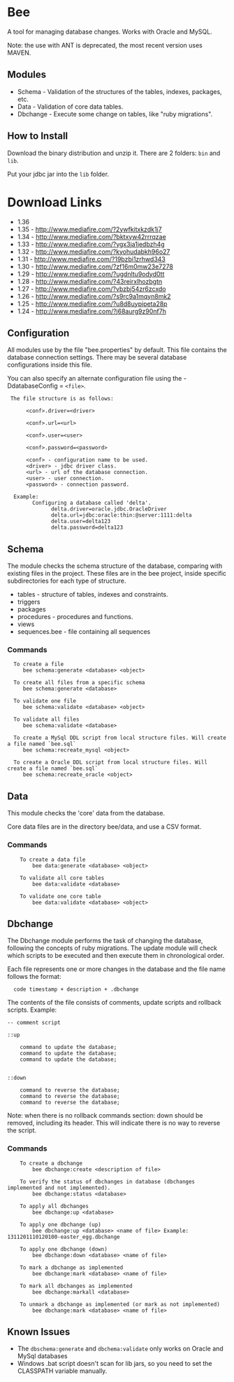 # Bee

A tool for managing database changes. Works with Oracle and MySQL.

Note: the use with ANT is deprecated, the most recent version uses MAVEN.

## Modules

* Schema - Validation of the structures of the tables, indexes, packages, etc.
* Data - Validation of core data tables.
* Dbchange - Execute some change on tables, like "ruby migrations".

## How to Install

Download the binary distribution and unzip it. There are 2 folders: `bin` and `lib`.

Put your jdbc jar into the `lib` folder.

# Download Links
   * 1.36
   * 1.35 - http://www.mediafire.com/?2ywfkitxkzdk1j7
   * 1.34 - http://www.mediafire.com/?bktxyw42rrrqzae
   * 1.33 - http://www.mediafire.com/?ygx3ja1jedbzh4g
   * 1.32 - http://www.mediafire.com/?kyohudabkh96o27
   * 1.31 - http://www.mediafire.com/?19bzbi1zrhwd343
   * 1.30 - http://www.mediafire.com/?zf16m0mw23e7278
   * 1.29 - http://www.mediafire.com/?ugdnltu9odyd0tt
   * 1.28 - http://www.mediafire.com/?43reirxlhozbgtn
   * 1.27 - http://www.mediafire.com/?vbzbj54zr6zcxdo
   * 1.26 - http://www.mediafire.com/?s9rc9a1mqyn8mk2
   * 1.25 - http://www.mediafire.com/?u8d8uypipeta28p
   * 1.24 - http://www.mediafire.com/?j68aurg9z90nf7h

## Configuration

All modules use by the file "bee.properties" by default. This file contains the database connection settings. There may be several database configurations inside this file.

You can also specify an alternate configuration file using the -DdatabaseConfig = `<file>`.

     The file structure is as follows: 

          <conf>.driver=<driver>

          <conf>.url=<url>

          <conf>.user=<user>

          <conf>.password=<password>

          <conf> - configuration name to be used.
          <driver> - jdbc driver class.
          <url> - url of the database connection.
          <user> - user connection.
          <password> - connection password.

      Example:
            Configuring a database called 'delta'.
                  delta.driver=oracle.jdbc.OracleDriver
                  delta.url=jdbc:oracle:thin:@server:1111:delta
                  delta.user=delta123
                  delta.password=delta123

## Schema

The module checks the schema structure of the database, comparing with existing files in the project. These files are in the bee project, inside specific subdirectories for each type of structure.

   * tables - structure of tables, indexes and constraints.
   * triggers
   * packages
   * procedures - procedures and functions.
   * views
   * sequences.bee - file containing all sequences

### Commands

      To create a file
         bee schema:generate <database> <object>

      To create all files from a specific schema
         bee schema:generate <database>

      To validate one file
         bee schema:validate <database> <object>

      To validate all files
         bee schema:validate <database>

      To create a MySql DDL script from local structure files. Will create a file named `bee.sql`
         bee schema:recreate_mysql <object>

      To create a Oracle DDL script from local structure files. Will create a file named `bee.sql`
         bee schema:recreate_oracle <object>


## Data

This module checks the 'core' data from the database.

Core data files are in the directory bee/data, and use a CSV format.

### Commands

        To create a data file
            bee data:generate <database> <object>

        To validate all core tables
            bee data:validate <database>

        To validate one core table
            bee data:validate <database> <object>


## Dbchange

The Dbchange module performs the task of changing the database, following the concepts of ruby migrations. The update module will check which scripts to be executed and then execute them in chronological order.


Each file represents one or more changes in the database and the file name follows the format:

      code timestamp + description + .dbchange


The contents of the file consists of comments, update scripts and rollback scripts. Example:

    -- comment script

    ::up

        command to update the database;
        command to update the database;
        command to update the database;


    ::down
        
        command to reverse the database;
        command to reverse the database;
        command to reverse the database;


Note:  when there is no rollback commands section: down should be removed, including its header. This will indicate there is no way to reverse the script.

### Commands

        To create a dbchange
            bee dbchange:create <description of file>

        To verify the status of dbchanges in database (dbchanges implemented and not implemented).
            bee dbchange:status <database>

        To apply all dbchanges
            bee dbchange:up <database>

        To apply one dbchange (up)
            bee dbchange:up <database> <name of file> Example: 1311201110120100-easter_egg.dbchange

        To apply one dbchange (down)
            bee dbchange:down <database> <name of file>
            
        To mark a dbchange as implemented
        	bee dbchange:mark <database> <name of file>
        	
        To mark all dbchanges as implemented
        	bee dbchange:markall <database>
        	
        To unmark a dbchange as implemented (or mark as not implemented)
        	bee dbchange:mark <database> <name of file>


## Known Issues

* The `dbschema:generate` and `dbchema:validate` only works on Oracle and MySql databases
* Windows .bat script doesn't scan for lib jars, so you need to set the CLASSPATH variable manually.
